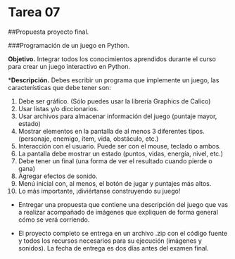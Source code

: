 # Tarea 07
##Propuesta proyecto final.


###Programación de un juego en Python.

**Objetivo.**
Integrar todos los conocimientos aprendidos durante el curso para crear un juego interactivo en Python.

***Descripción.**
Debes escribir un programa que implemente un juego, las características que debe tener son:

1. Debe ser gráfico. (Sólo puedes usar la librería Graphics de Calico)
2. Usar listas y/o diccionarios.
3. Usar archivos para almacenar información del juego (puntaje mayor, estado)
4. Mostrar elementos en la pantalla de al menos 3 diferentes tipos. (personaje, enemigo, ítem, vida, obstáculo, etc.)
5. Interacción con el usuario. Puede ser con el mouse, teclado o ambos.
6. La pantalla debe mostrar un estado (puntos, vidas, energía, nivel, etc.)
7. Debe tener un final (una forma de ver el resultado cuando pierde o gana)
8. Agregar efectos de sonido.
9. Menú inicial con, al menos, el botón de jugar y puntajes más altos.
10. Lo más importante, ¡diviértanse construyendo su juego!


* Entregar una propuesta que contiene una descripción del juego que vas a realizar acompañado de imágenes que expliquen de forma general cómo se verá corriendo. 

* El proyecto completo se entrega en un archivo .zip con el código fuente y todos los recursos necesarios para su ejecución (imágenes y sonidos). La fecha de entrega es dos días antes del examen final.

